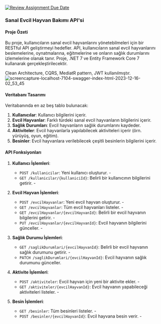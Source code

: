 [![Review Assignment Due Date](https://classroom.github.com/assets/deadline-readme-button-24ddc0f5d75046c5622901739e7c5dd533143b0c8e959d652212380cedb1ea36.svg)](https://classroom.github.com/a/b2uNUfo9)
### Sanal Evcil Hayvan Bakımı API'si

#### Proje Özeti
Bu proje, kullanıcıların sanal evcil hayvanlarını yönetebilmeleri için bir RESTful API geliştirmeyi hedefler. API, kullanıcıların sanal evcil hayvanlarını beslemelerine, oynatmalarına, eğitmelerine ve onların sağlık durumlarını izlemelerine olanak tanır. Proje, .NET 7 ve Entity Framework Core 7 kullanarak gerçekleştirilecektir.

Clean Architecture, CQRS, MediatR pattern, JWT kullanılmıştır.
![screencapture-localhost-7104-swagger-index-html-2023-12-16-02_53_45](https://github.com/Fimple-Net-Bootcamp/week3-polatemre/assets/41800395/e8455564-fe20-4a23-8b44-5eaa182e2eb5)

#### Veritabanı Tasarımı
Veritabanında en az beş tablo bulunacak:
1. **Kullanıcılar**: Kullanıcı bilgilerini içerir.
2. **Evcil Hayvanlar**: Farklı türdeki sanal evcil hayvanların bilgilerini içerir.
3. **Sağlık Durumları**: Evcil hayvanların sağlık durumlarını kaydeder.
4. **Aktiviteler**: Evcil hayvanlarla yapılabilecek aktiviteleri içerir (örn. yürüyüş, oyun, eğitim).
5. **Besinler**: Evcil hayvanlara verilebilecek çeşitli besinlerin bilgilerini içerir.

#### API Fonksiyonları
1. **Kullanıcı İşlemleri**:
   - `POST /kullanicilar`: Yeni kullanıcı oluşturur. -
   - `GET /kullanicilar/{kullaniciId}`: Belirli bir kullanıcının bilgilerini getirir. -

2. **Evcil Hayvan İşlemleri**:
   - `POST /evcilHayvanlar`: Yeni evcil hayvan oluşturur. -
   - `GET /evcilHayvanlar`: Tüm evcil hayvanları listeler. -
   - `GET /evcilHayvanlar/{evcilHayvanId}`: Belirli bir evcil hayvanın bilgilerini getirir. -
   - `PUT /evcilHayvanlar/{evcilHayvanId}`: Evcil hayvanın bilgilerini günceller. -

3. **Sağlık Durumu İşlemleri**:
   - `GET /saglikDurumlari/{evcilHayvanId}`: Belirli bir evcil hayvanın sağlık durumunu getirir. -
   - `PATCH /saglikDurumlari/{evcilHayvanId}`: Evcil hayvanın sağlık durumunu günceller.

4. **Aktivite İşlemleri**:
   - `POST /aktiviteler`: Evcil hayvan için yeni bir aktivite ekler. -
   - `GET /aktiviteler/{evcilHayvanId}`: Evcil hayvanın yapabileceği aktiviteleri listeler. -

5. **Besin İşlemleri**:
   - `GET /besinler`: Tüm besinleri listeler. -
   - `POST /besinler/{evcilHayvanId}`: Evcil hayvana besin verir. -
